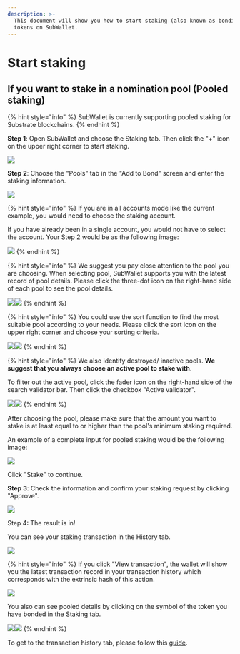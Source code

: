 ```yaml
---
description: >-
  This document will show you how to start staking (also known as bonding)
  tokens on SubWallet.
---
```


# Start staking

## If you want to stake in a nomination pool (Pooled staking)

{% hint style="info" %}
SubWallet is currently supporting pooled staking for Substrate blockchains.&#x20;
{% endhint %}

**Step 1**: Open SubWallet and choose the Staking tab. Then click the "+" icon on the upper right corner to start staking.&#x20;

![](<../../../.gitbook/assets/image (318).png>)



**Step 2**: Choose the "Pools" tab in the "Add to Bond" screen and enter the staking information.&#x20;

![](<../../../.gitbook/assets/image (319).png>)

{% hint style="info" %}
If you are in all accounts mode like the current example, you would need to choose the staking account.&#x20;

If you have already been in a single account, you would not have to select the account. Your Step 2 would be as the following image:

![](<../../../.gitbook/assets/image (155) (1) (1) (1).png>)
{% endhint %}

{% hint style="info" %}
We suggest you pay close attention to the pool you are choosing. When selecting pool, SubWallet supports you with the latest record of pool details. Please click the three-dot icon on the right-hand side of each pool to see the pool details.

![](<../../../.gitbook/assets/image (362).png>)![](<../../../.gitbook/assets/image (363).png>)
{% endhint %}

{% hint style="info" %}
You could use the sort function to find the most suitable pool according to your needs. Please click the sort icon on the upper right corner and choose your sorting criteria.

&#x20;![](<../../../.gitbook/assets/image (381).png>)![](<../../../.gitbook/assets/image (382).png>)
{% endhint %}

{% hint style="info" %}
We also identify destroyed/ inactive pools. **We suggest that you always choose an active pool to stake with**.&#x20;

To filter out the active pool, click the fader icon on the right-hand side of the search validator bar. Then click the checkbox "Active validator".&#x20;

![](<../../../.gitbook/assets/image (392).png>)![](<../../../.gitbook/assets/image (391).png>)
{% endhint %}

After choosing the pool, please make sure that the amount you want to stake is at least equal to or higher than the pool's minimum staking required.&#x20;

An example of a complete input for pooled staking would be the following image:

![](<../../../.gitbook/assets/image (320).png>)

Click "Stake" to continue.



**Step 3**: Check the information and confirm your staking request by clicking "Approve".&#x20;

![](<../../../.gitbook/assets/image (321).png>)



Step 4: The result is in!

You can see your staking transaction in the History tab.

![](<../../../.gitbook/assets/image (372).png>)&#x20;

{% hint style="info" %}
If you click "View transaction", the wallet will show you the latest transaction record in your transaction history which corresponds with the extrinsic hash of this action.&#x20;

![](<../../../.gitbook/assets/image (160) (1).png>)&#x20;

You also can see pooled details by clicking on the symbol of the token you have bonded in the Staking tab.

![](<../../../.gitbook/assets/image (64) (1).png>)![](<../../../.gitbook/assets/image (65) (1).png>)
{% endhint %}

To get to the transaction history tab, please follow this [guide](../../view-transaction-history.md).

